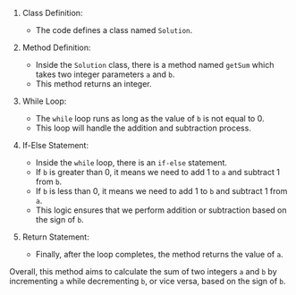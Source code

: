 

1. Class Definition: 
   - The code defines a class named `Solution`.

2. Method Definition:
   - Inside the `Solution` class, there is a method named `getSum` which takes two integer parameters `a` and `b`.
   - This method returns an integer.

3. While Loop:
   - The `while` loop runs as long as the value of `b` is not equal to 0.
   - This loop will handle the addition and subtraction process.

4. If-Else Statement:
   - Inside the `while` loop, there is an `if-else` statement.
   - If `b` is greater than 0, it means we need to add 1 to `a` and subtract 1 from `b`.
   - If `b` is less than 0, it means we need to add 1 to `b` and subtract 1 from `a`.
   - This logic ensures that we perform addition or subtraction based on the sign of `b`.

5. Return Statement:
   - Finally, after the loop completes, the method returns the value of `a`.

Overall, this method aims to calculate the sum of two integers `a` and `b` by incrementing `a` while decrementing `b`, or vice versa, based on the sign of `b`.
